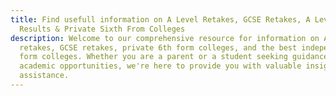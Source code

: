 ```yaml
---
title: Find usefull information on A Level Retakes, GCSE Retakes, A Level
  Results & Private Sixth From Colleges
description: Welcome to our comprehensive resource for information on A-level
  retakes, GCSE retakes, private 6th form colleges, and the best independent 6th
  form colleges. Whether you are a parent or a student seeking guidance on
  academic opportunities, we're here to provide you with valuable insights and
  assistance.
---
```

